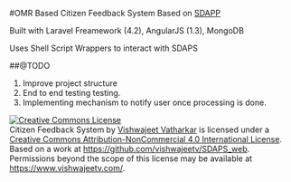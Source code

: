 #OMR Based Citizen Feedback System
Based on [SDAPP](http://sdaps.org/)

Built with Laravel Freamework (4.2), AngularJS (1.3), MongoDB

Uses Shell Script Wrappers to interact with SDAPS

##@TODO
1. Improve project structure
2. End to end testing testing.
3. Implementing mechanism to notify user once processing is done.

<a rel="license" href="http://creativecommons.org/licenses/by-nc/4.0/"><img alt="Creative Commons License" style="border-width:0" src="https://i.creativecommons.org/l/by-nc/4.0/88x31.png" /></a><br /><span xmlns:dct="http://purl.org/dc/terms/" property="dct:title">Citizen Feedback System</span> by <a xmlns:cc="http://creativecommons.org/ns#" href="https://www.vishwajeetv.com/" property="cc:attributionName" rel="cc:attributionURL">Vishwajeet Vatharkar</a> is licensed under a <a rel="license" href="http://creativecommons.org/licenses/by-nc/4.0/">Creative Commons Attribution-NonCommercial 4.0 International License</a>.<br />Based on a work at <a xmlns:dct="http://purl.org/dc/terms/" href="https://github.com/vishwajeetv/SDAPS_web" rel="dct:source">https://github.com/vishwajeetv/SDAPS_web</a>.<br />Permissions beyond the scope of this license may be available at <a xmlns:cc="http://creativecommons.org/ns#" href="https://www.vishwajeetv.com/" rel="cc:morePermissions">https://www.vishwajeetv.com/</a>.

